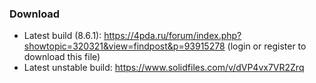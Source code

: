 ### Download
- Latest build (8.6.1): https://4pda.ru/forum/index.php?showtopic=320321&view=findpost&p=93915278 (login or register to download this file)
- Latest unstable build: https://www.solidfiles.com/v/dVP4vx7VR2Zrq
